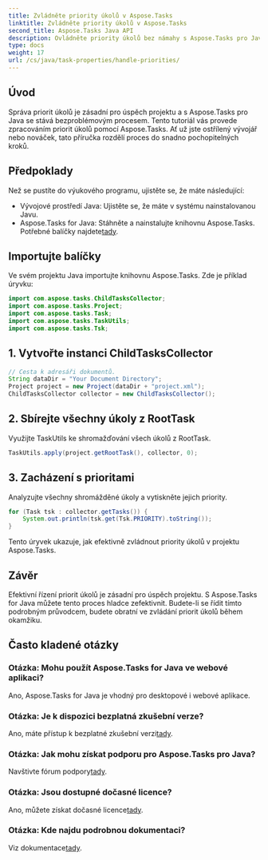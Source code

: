 ```yaml
---
title: Zvládněte priority úkolů v Aspose.Tasks
linktitle: Zvládněte priority úkolů v Aspose.Tasks
second_title: Aspose.Tasks Java API
description: Ovládněte priority úkolů bez námahy s Aspose.Tasks pro Java. Pro bezproblémovou manipulaci postupujte podle tohoto návodu. Zvyšte své dovednosti projektového řízení!
type: docs
weight: 17
url: /cs/java/task-properties/handle-priorities/
---
```

## Úvod
Správa priorit úkolů je zásadní pro úspěch projektu a s Aspose.Tasks pro Java se stává bezproblémovým procesem. Tento tutoriál vás provede zpracováním priorit úkolů pomocí Aspose.Tasks. Ať už jste ostřílený vývojář nebo nováček, tato příručka rozdělí proces do snadno pochopitelných kroků.
## Předpoklady
Než se pustíte do výukového programu, ujistěte se, že máte následující:
- Vývojové prostředí Java: Ujistěte se, že máte v systému nainstalovanou Javu.
-  Aspose.Tasks for Java: Stáhněte a nainstalujte knihovnu Aspose.Tasks. Potřebné balíčky najdete[tady](https://releases.aspose.com/tasks/java/).
## Importujte balíčky
Ve svém projektu Java importujte knihovnu Aspose.Tasks. Zde je příklad úryvku:
```java
import com.aspose.tasks.ChildTasksCollector;
import com.aspose.tasks.Project;
import com.aspose.tasks.Task;
import com.aspose.tasks.TaskUtils;
import com.aspose.tasks.Tsk;
```
## 1. Vytvořte instanci ChildTasksCollector
```java
// Cesta k adresáři dokumentů.
String dataDir = "Your Document Directory";
Project project = new Project(dataDir + "project.xml");
ChildTasksCollector collector = new ChildTasksCollector();
```
## 2. Sbírejte všechny úkoly z RootTask
Využijte TaskUtils ke shromažďování všech úkolů z RootTask.
```java
TaskUtils.apply(project.getRootTask(), collector, 0);
```
## 3. Zacházení s prioritami
Analyzujte všechny shromážděné úkoly a vytiskněte jejich priority.
```java
for (Task tsk : collector.getTasks()) {
    System.out.println(tsk.get(Tsk.PRIORITY).toString());
}
```
Tento úryvek ukazuje, jak efektivně zvládnout priority úkolů v projektu Aspose.Tasks.

## Závěr
Efektivní řízení priorit úkolů je zásadní pro úspěch projektu. S Aspose.Tasks for Java můžete tento proces hladce zefektivnit. Budete-li se řídit tímto podrobným průvodcem, budete obratní ve zvládání priorit úkolů během okamžiku.
## Často kladené otázky
### Otázka: Mohu použít Aspose.Tasks for Java ve webové aplikaci?
Ano, Aspose.Tasks for Java je vhodný pro desktopové i webové aplikace.
### Otázka: Je k dispozici bezplatná zkušební verze?
 Ano, máte přístup k bezplatné zkušební verzi[tady](https://releases.aspose.com/).
### Otázka: Jak mohu získat podporu pro Aspose.Tasks pro Java?
 Navštivte fórum podpory[tady](https://forum.aspose.com/c/tasks/15).
### Otázka: Jsou dostupné dočasné licence?
 Ano, můžete získat dočasné licence[tady](https://purchase.aspose.com/temporary-license/).
### Otázka: Kde najdu podrobnou dokumentaci?
 Viz dokumentace[tady](https://reference.aspose.com/tasks/java/).